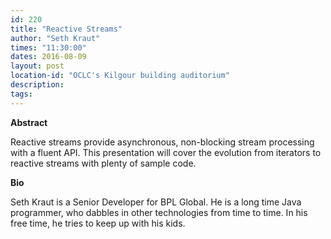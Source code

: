 ```yaml
---
id: 220
title: "Reactive Streams"
author: "Seth Kraut"
times: "11:30:00"
dates: 2016-08-09
layout: post
location-id: "OCLC's Kilgour building auditorium"  
description: 
tags: 
---
```

 **Abstract**

Reactive streams provide asynchronous, non-blocking stream processing with a fluent API. This presentation will cover the evolution from iterators to reactive streams with plenty of sample code.  

**Bio**

Seth Kraut is a Senior Developer for BPL Global. He is a long time Java programmer, who dabbles in other technologies from time to time. In his free time, he tries to keep up with his kids.

